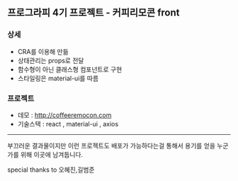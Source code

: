 ## 프로그라피 4기 프로젝트 - 커피리모콘 front 


### 상세 
- CRA를 이용해 만듦
- 상태관리는 props로 전달
- 함수형이 아닌 클래스형 컴포넌트로 구현
- 스타일링은 material-ui를 따름 

### 프로젝트 
- 데모 : http://coffeeremocon.com
- 기술스택 : react  , material-ui , axios

---------------------------------------

<p>부끄러운 결과물이지만 이런 프로젝트도 배포가 가능하다는걸 통해서  
용기를 얻을 누군가를 위해 이곳에 남겨둡니다. <p>
special thanks to 오혜진,길범준








